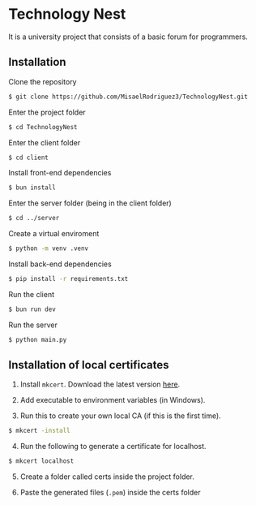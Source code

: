 # Technology Nest

It is a university project that consists of a basic forum for programmers.

## Installation

Clone the repository
```bash
$ git clone https://github.com/MisaelRodriguez3/TechnologyNest.git
```

Enter the project folder
```bash
$ cd TechnologyNest
```

Enter the client folder
```bash
$ cd client
```

Install front-end dependencies
```bash
$ bun install
```

Enter the server folder (being in the client folder)
```bash
$ cd ../server
```

Create a virtual enviroment
```bash
$ python -m venv .venv
```

Install back-end dependencies
```bash
$ pip install -r requirements.txt
```

Run the client
```bash
$ bun run dev
```

Run the server
```bash
$ python main.py
```

## Installation of local certificates

1. Install `mkcert`. Download the latest version [here](https://github.com/FiloSottile/mkcert/releases).

2. Add executable to environment variables (in Windows).

3. Run this to create your own local CA (if this is the first time).

```bash
$ mkcert -install
```

4. Run the following to generate a certificate for localhost.

```bash
$ mkcert localhost
```

5. Create a folder called certs inside the project folder.

6. Paste the generated files (`.pem`) inside the certs folder

